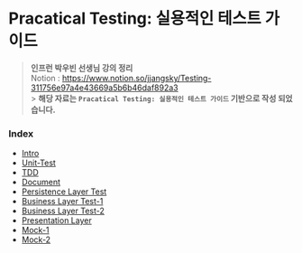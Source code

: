 # Pracatical Testing: 실용적인 테스트 가이드

> **인프런 박우빈 선생님 강의 정리** <br>
> Notion : https://www.notion.so/jjangsky/Testing-311756e97a4e43669a5b6b46daf892a3 <br> > **해당 자료는 `Pracatical Testing: 실용적인 테스트 가이드` 기반으로 작성 되었습니다.**

### Index

-   [Intro](https://jjangsky.notion.site/Intro-f618e987d94f42a09004e9c1a17ed2a3)
-   [Unit-Test](https://jjangsky.notion.site/Unit-Test-35006deaba9c4c1ab1df6607479de5c5)
-   [TDD](https://jjangsky.notion.site/TDD-5cc2c4d21f26400ebde84a5ab3a539d5)
-   [Document](https://jjangsky.notion.site/Document-6e50a9a5750b47929ca5a38df6c5d18b)
-   [Persistence Layer Test](https://jjangsky.notion.site/Persistence-Layer-Test-2668dea0bca24050b18d126a9adb8313)
-   [Business Layer Test-1](https://www.notion.so/Business-Layer-Test-1-ab629e247094404c9223e869c63a47a6?pvs=21)
-   [Business Layer Test-2](https://jjangsky.notion.site/Business-Layer-Test-2-94172913e2f143a29efe11cec081af2f)
-   [Presentation Layer](https://jjangsky.notion.site/Presentation-Layer-895e2cefa69046c6ba38b31b412de671)
-   [Mock-1](https://jjangsky.notion.site/Mock-1-649faadf012b404794df41543241d32f)
-   [Mock-2](https://jjangsky.notion.site/Mock-2-274c48a64edc41bd8773b698154357ab)
